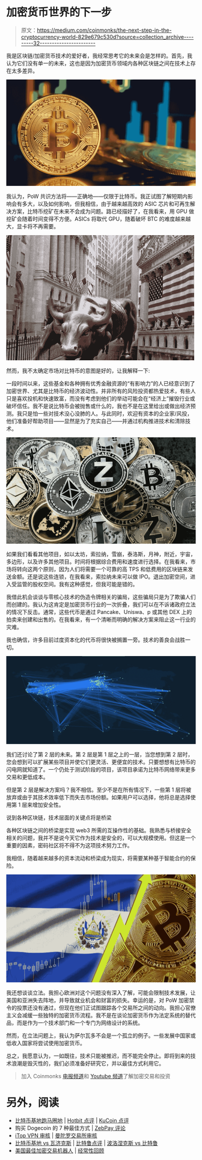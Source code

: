 # 加密货币世界的下一步

> 原文：<https://medium.com/coinmonks/the-next-step-in-the-cryptocurrency-world-829e679c530d?source=collection_archive---------32----------------------->

我是区块链/加密货币技术的爱好者，我经常思考它的未来会是怎样的。首先，我认为它们没有单一的未来，这也是因为加密货币领域内各种区块链之间在技术上存在太多差异。

![](img/55fb7e0a8c63b03f60e5bc6e1e1d7b93.png)

我认为，PoW 共识方法将——正确地——仅限于比特币。我正试图了解短期内影响会有多大，以及如何影响，但我相信，由于越来越高效的 ASIC 芯片和可再生解决方案，比特币挖矿在未来不会成为问题。路已经描好了，在我看来，用 GPU 做挖矿会随着时间变得不方便。ASICs 将取代 GPU，随着破坏 BTC 的难度越来越大，显卡将不再需要。

![](img/5ac209d7e1d03ba93b065db5c3e65ecc.png)

然而，我不太确定市场对比特币的意图是好的，让我解释一下:

一段时间以来，这些基金和各种拥有优秀金融资源的“有影响力”的人已经意识到了加密世界、尤其是比特币的经济波动性。并非所有的风险投资都热爱技术，有些人只是喜欢投机和快速致富，而没有考虑到他们的举动可能会在“经济上”摧毁行业或破坏信任。我不是说比特币会被抛售或什么的，我也不是在这里给出或做出经济预测。我只是怕一些对技术没心没肺的人。与此同时，欢迎有资本的企业家/风投，他们准备好帮助项目——显然是为了充实自己——并通过机构推进技术和清除技术。

![](img/f86468b9f4e0ad7e75e59a3fefcbb2bc.png)

如果我们看看其他项目，如以太坊，索拉纳，雪崩，泰洛斯，月神，附近，宇宙，多边形，以及许多其他项目。时间将根据综合费用和速度进行选择。在我看来，市场将转向这两个原则，因为人们将需要一个可靠的高 TPS 和低费用的区块链来发送金额。还是说这些连锁，在我看来，索拉纳未来可以做 IPO。退出加密空间，进入受监管的股权空间。我有这种感觉，但我可能是错的。

我借此机会谈谈与零核心技术的伪造令牌相关的骗局，这些骗局只是为了欺骗人们而创建的。我认为这肯定是加密货币行业的一次折叠，我们可以在不诉诸政府立法的情况下反击。通常，这些代币是通过 Pancake、Uniswa、p 或其他 DEX 上的拍卖来创建和出售的。在我看来，有一个清晰而明确的解决方案来阻止这一行业的灾难。

我也确信，许多目前过度资本化的代币将很快被搁置一旁。技术的善良会战胜一切。

![](img/3d3bcbbe1004ae9ac41e41688ec03550.png)

我们还讨论了第 2 层的未来。第 2 层是第 1 层之上的一层，当您想到第 2 层时，您会想到可以扩展某些项目并使它们更灵活、更便宜的技术。只要想想有比特币的闪电网就知道了。一个仍处于测试阶段的项目，该项目承诺为比特币网络带来更多交易和更低成本。

但是第 2 层是解决方案吗？我不相信。至少不是在所有情况下，一些第 1 层将被放弃或由于其技术效率低下而失去市场份额。如果用户可以选择，他将总是选择使用第 1 层来增加安全性。

说到各种区块链，技术层面的关键点将是桥梁

各种区块链之间的桥梁是实现 web3 所需的互操作性的基础。我熟悉与桥接安全相关的问题，我并不是说今天它作为技术是安全的，可以大规模使用。但这是一个重要的因素，密码社区将不得不为这项技术努力工作。

我相信，随着越来越多的资本流动和桥梁成为现实，将需要某种基于智能合约的保险。

![](img/4fb0366445c8f394158c6570e297ebff.png)

我还想谈谈立法。我担心欧洲对这个问题没有深入了解，可能会限制技术发展，让美国和亚洲失去阵地，并导致就业机会和财富的损失。幸运的是，对 PoW 加密禁令的投票还没有通过，但现在他们正试图跟踪各个交易所之间的动向。我担心官僚主义会减缓一些独特的加密货币流程。我不是在谈论加密货币作为法定系统的替代品，而是作为一个技术部门和一个专门为网络设计的系统。

然而，在立法问题上，我认为萨尔瓦多不会是一个孤立的例子。一些发展中国家或低收入国家将尝试使用加密货币。

总之，我愿意认为，一如既往，技术只能被推迟，而不能完全停止。即将到来的技术浪潮是毁灭性的，我们必须准备好研究它，并以最佳方式利用它。

> 加入 Coinmonks [电报频道](https://t.me/coincodecap)和 [Youtube 频道](https://www.youtube.com/c/coinmonks/videos)了解加密交易和投资

# 另外，阅读

*   [比特币基地跑马圈地](https://coincodecap.com/coinbase-staking) | [Hotbit 点评](/coinmonks/hotbit-review-cd5bec41dafb) | [KuCoin 点评](https://coincodecap.com/kucoin-review)
*   购买 Dogecoin 的 7 种最佳方式 | [ZebPay 评论](https://coincodecap.com/zebpay-review)
*   [iTop VPN 审核](https://coincodecap.com/itop-vpn-review) | [曼陀罗交易所审核](https://coincodecap.com/mandala-exchange-review)
*   [比特币基地 vs 瓦济克斯](https://coincodecap.com/coinbase-vs-wazirx) | [比特鲁点评](https://coincodecap.com/bitrue-review) | [波洛涅克斯 vs 比特鲁](https://coincodecap.com/poloniex-vs-bittrex)
*   [美国最佳加密交易机器人](https://coincodecap.com/crypto-trading-bots-in-the-us) | [经常性回顾](https://coincodecap.com/changelly-review)
